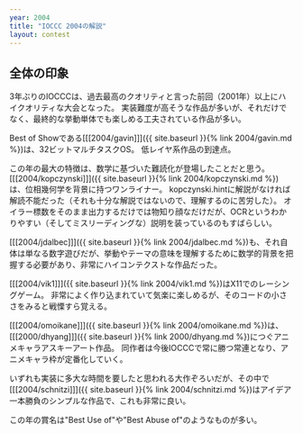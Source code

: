 ```yaml
---
year: 2004
title: "IOCCC 2004の解説"
layout: contest
---
```

## 全体の印象

3年ぶりのIOCCCは、過去最高のクオリティと言った前回（2001年）以上にハイクオリティな大会となった。
実装難度が高そうな作品が多いが、それだけでなく、最終的な挙動単体でも楽しめる工夫されている作品が多い。

Best of Showである[[[2004/gavin]]]({{ site.baseurl }}{% link 2004/gavin.md %})は、32ビットマルチタスクOS。
低レイヤ系作品の到達点。

この年の最大の特徴は、数学に基づいた難読化が登場したことだと思う。
[[[2004/kopczynski]]]({{ site.baseurl }}{% link 2004/kopczynski.md %})は、位相幾何学を背景に持つワンライナー。
kopczynski.hintに解説がなければ解読不能だった（それも十分な解説ではないので、理解するのに苦労した）。
オイラー標数をそのまま出力するだけでは物知り顔なだけだが、OCRというわかりやすい（そしてミスリーディングな）説明を装っているのもすばらしい。

[[[2004/jdalbec]]]({{ site.baseurl }}{% link 2004/jdalbec.md %})も、それ自体は単なる数字遊びだが、挙動やテーマの意味を理解するために数学的背景を把握する必要があり、非常にハイコンテクストな作品だった。

[[[2004/vik1]]]({{ site.baseurl }}{% link 2004/vik1.md %})はX11でのレーシングゲーム。
非常によく作り込まれていて気楽に楽しめるが、そのコードの小ささをみると戦慄すら覚える。

[[[2004/omoikane]]]({{ site.baseurl }}{% link 2004/omoikane.md %})は、[[[2000/dhyang]]]({{ site.baseurl }}{% link 2000/dhyang.md %})につぐアニメキャラアスキーアート作品。
同作者は今後IOCCCで常に勝つ常連となり、アニメキャラ枠が定番化していく。

いずれも実装に多大な時間を要したと思われる大作ぞろいだが、その中で[[[2004/schnitzi]]]({{ site.baseurl }}{% link 2004/schnitzi.md %})はアイデア一本勝負のシンプルな作品で、これも非常に良い。

この年の賞名は"Best Use of"や"Best Abuse of"のようなものが多い。
